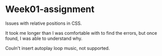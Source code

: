 # Week01-assignment

Issues with relative positions in CSS.

It took me longer than I was comfortable with to find the errors, but once found, I was able to understand why.

Couln't insert autoplay loop music, not supported.

